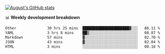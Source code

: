 
[![August's GitHub stats](https://github-readme-stats.vercel.app/api?username=zou-weidong&show_icons=true&theme=radical)](https://github.com/zou-weidong)


📊 **Weekly development breakdown**
<!--START_SECTION:waka-->

```txt
Other              30 hrs 25 mins  █████████████████████▓░░░   86.11 %
YAML               3 hrs 8 mins    ██▒░░░░░░░░░░░░░░░░░░░░░░   08.87 %
Markdown           57 mins         ▓░░░░░░░░░░░░░░░░░░░░░░░░   02.70 %
JSON               43 mins         ▓░░░░░░░░░░░░░░░░░░░░░░░░   02.04 %
HTML               3 mins          ░░░░░░░░░░░░░░░░░░░░░░░░░   00.16 %
```

<!--END_SECTION:waka-->

